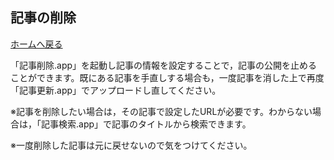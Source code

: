 ## 記事の削除

[ホームへ戻る](../index.html)

「記事削除.app」を起動し記事の情報を設定することで，記事の公開を止めることができます。既にある記事を手直しする場合も，一度記事を消した上で再度「記事更新.app」でアップロードし直してください。

※記事を削除したい場合は，その記事で設定したURLが必要です。わからない場合は，「記事検索.app」で記事のタイトルから検索できます。

※一度削除した記事は元に戻せないので気をつけてください。



